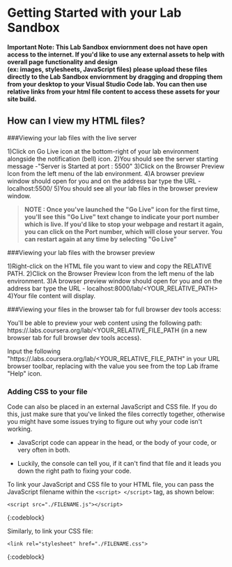 # Getting Started with your Lab Sandbox

**Important Note: This Lab Sandbox enviornment does not have open access to the internet. 
If you'd like to use any external assets to help with overall page functionality and design  
(ex: images, stylesheets, JavaScript files) please upload these files directly to the Lab Sandbox
 enviornment by dragging and dropping them from your desktop to your Visual Studio Code lab. 
 You can then use relative links from your html file content to access these assets for your site build.**

## How can I view my HTML files?

###Viewing your lab files with the live server

1)Click on Go Live icon at the bottom-right of your lab environment alongside the notification (bell) icon. 
2)You should see the server starting message -"Server is Started at port : 5500"
3)Click on the Browser Preview Icon from the left menu of the lab environment.
4)A browser preview window should open for you and on the address bar type the URL - localhost:5500/
5)You should see all your lab files in the browser preview window. 

>**NOTE : Once you've launched the "Go Live" icon for the first time, you'll see this "Go Live" text
 change to indicate your port number which is live. If you'd like to stop your webpage and restart it again,
 you can click on the Port number, which will close your server. You can restart again at any time by selecting "Go Live"**


###Viewing your lab files with the browser preview

1)Right-click on the HTML file you want to view and copy the RELATIVE PATH.
2)Click on the Browser Preview Icon from the left menu of the lab environment.
3)A browser preview window should open for you and on the address bar type the URL - localhost:8000/lab/<YOUR_RELATIVE_PATH>
4)Your file content will display.

###Viewing your files in the browser tab for full browser dev tools access: 

 You'll be able to preview your web content using the following path:
  https://<your lab id>.labs.coursera.org/lab/<YOUR_RELATIVE_FILE_PATH (in a new browser tab for full browser dev tools access).
 
 Input the following "https://<your lab id>.labs.coursera.org/lab/<YOUR_RELATIVE_FILE_PATH" in your URL browser toolbar, 
 replacing <your lab id> with the value you see from the top Lab iframe "Help" icon.

### Adding CSS to your file
Code can also be placed in an external JavaScript and CSS file. If you do this, just make sure that you've 
linked the files correctly together, otherwise you might have some issues trying to figure out why your code isn't working.

- JavaScript code can appear in the head, or the body of your code, or very often in both.
 
- Luckily, the console can tell you, if it can't find that file and it leads you down the right path to fixing your code.

To link your JavaScript and CSS file to your HTML file, you can pass the JavaScript filename within the ```<script> </script>``` tag, as shown below:
```
<script src="./FILENAME.js"></script>
```
{:codeblock}

Similarly, to link your CSS file:
```
<link rel="stylesheet" href="./FILENAME.css">
```
{:codeblock}

